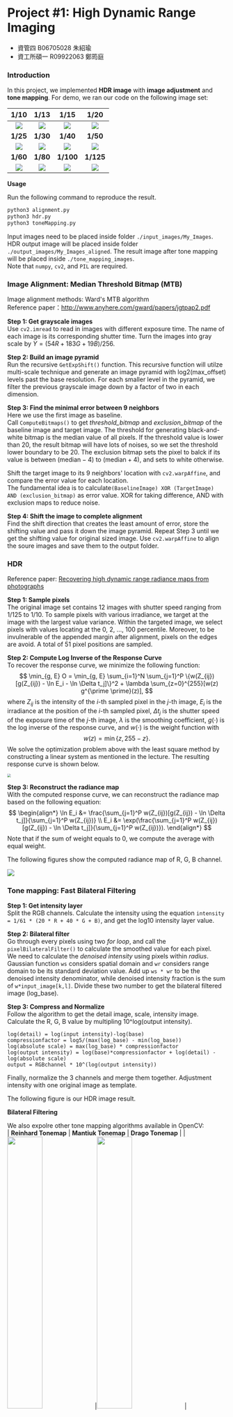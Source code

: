 # Project #1: High Dynamic Range Imaging
- 資管四 B06705028 朱紹瑜
- 資工所碩一 R09922063 鄭筠庭

### Introduction

In this project, we implemented **HDR image** with **image adjustment** and **tone mapping**. For demo, we ran our code on the following image set:

|               **1/10**               |               **1/13**               |               **1/15**               |               **1/20**               |
| :----------------------------------: | :----------------------------------: | :----------------------------------: | :----------------------------------: |
| ![](https://i.imgur.com/4gDOjFK.jpg) | ![](https://i.imgur.com/TdtBvjT.jpg) | ![](https://i.imgur.com/FBWsjoW.jpg) | ![](https://i.imgur.com/ROSAeuz.jpg) |
|               **1/25**               |               **1/30**               |               **1/40**               |               **1/50**               |
| ![](https://i.imgur.com/RMoWn5U.jpg) | ![](https://i.imgur.com/NsqTb4K.jpg) | ![](https://i.imgur.com/f1xXoz1.jpg) | ![](https://i.imgur.com/YTKJc9O.jpg) |
|               **1/60**               |               **1/80**               |              **1/100**               |              **1/125**               |
| ![](https://i.imgur.com/rpSlXnQ.jpg) | ![](https://i.imgur.com/BvRIIQn.jpg) | ![](https://i.imgur.com/bsIXIXW.jpg) | ![](https://i.imgur.com/OdsgWZg.jpg) |

**Usage**

Run the following command to reproduce the result.

```sh
python3 alignment.py
python3 hdr.py
python3 toneMapping.py
```

Input images need to be placed inside folder `./input_images/My_Images`. HDR output image will be placed inside folder `./output_images/My_Images_aligned`. The result image after tone mapping will be placed inside `./tone_mapping_images`.  
Note that `numpy`,  `cv2`, and `PIL` are required.

### Image Alignment:  Median Threshold Bitmap (MTB)
Image alignment methods: Ward's MTB algorithm  
Reference paper：http://www.anyhere.com/gward/papers/jgtpap2.pdf  

**Step 1: Get grayscale images**  
Use `cv2.imread` to read in images with different exposure time. The name of each image is its corresponding shutter time. Turn the images into gray scale by $Y=(54R+183G+19B)/256$.  

**Step 2: Build an image pyramid**  
Run the recursive `GetExpShift()` function. This recursive function will utilze multi-scale technique and generate an image pyramid with log2(max_offset) levels past the base resolution. For each smaller level in the pyramid, we filter the previous grayscale image down by a factor of two in each dimension.

**Step 3: Find the minimal error between 9 neighbors**  
Here we use the first image as baseline.  
Call `ComputeBitmaps()` to get *threshold_bitmap* and *exclusion_bitmap* of the baseline image and target image. The threshold for generating black-and-white bitmap is the median value of all pixels. If the threshold value is lower than 20, the result bitmap will have lots of noises, so we set the threshold lower boundary to be 20. The exclusion bitmap sets the pixel to balck if its value is between $(\text{median} - 4)$ to $(\text{median} + 4)$, and sets to white otherwise.  

Shift the target image to its 9 neighbors' location with `cv2.warpAffine`, and compare the error value for each location.  
The fundamental idea is to calculate`(BaselineImage) XOR (TargetImage) AND (exclusion_bitmap)` as error value. XOR for taking difference, AND with exclusion maps to reduce noise.   

**Step 4: Shift the image to complete alignment**  
Find the shift direction that creates the least amount of error, store the shifting value and pass it down the image pyramid. Repeat Step 3 until we get the shifting value for original sized image. Use `cv2.warpAffine` to align the soure images and save them to the output folder.


### HDR
Reference paper: [Recovering high dynamic range radiance maps from photographs](https://dl.acm.org/doi/10.1145/258734.258884)

**Step 1: Sample pixels**  
The original image set contains 12 images with shutter speed ranging from 1/125 to 1/10. To sample pixels with various irradiance, we target at the image with the largest value variance. Within the targeted image, we select pixels with values locating at the 0, 2, ..., 100 percentile. Moreover, to be invulnerable of the appended margin after alignment, pixels on the edges are avoid. A total of 51 pixel positions are sampled.

**Step 2: Compute Log Inverse of the Response Curve**  
To recover the response curve, we minimize the following function:
$$
\min_{g, E} O = \min_{g, E} \sum_{i=1}^N \sum_{j=1}^P \{w(Z_{ij})[g(Z_{ij}) - \ln E_i - \ln \Delta t_j]\}^2 + \lambda \sum_{z=0}^{255}[w(z) g^{\prime \prime}(z)],
$$
where $Z_{ij}$ is the intensity of the $i$-th sampled pixel in the $j$-th image, $E_i$ is the irradiance at the position of the $i$-th sampled pixel, $\Delta t_j$ is the shutter speed of the exposure time of the $j$-th image, $\lambda$ is the smoothing coefficient, $g(\cdot)$ is the log inverse of the response curve, and $w(\cdot)$ is the weight function with
$$
w(z) = \min\{z, 255-z\}.
$$
We solve the optimization problem above with the least square method by constructing a linear system as mentioned in the lecture. The resulting response curve is shown below.

<img src="https://i.imgur.com/UH3FbpY.png" style="zoom:50%;" />

**Step 3: Reconstruct the radiance map**  
With the computed response curve, we can reconstruct the radiance map based on the following equation:
$$
\begin{align*}
\ln E_i &= \frac{\sum_{j=1}^P w(Z_{ij})[g(Z_{ij}) - \ln \Delta t_j]}{\sum_{j=1}^P w(Z_{ij})} \\
E_i &= \exp(\frac{\sum_{j=1}^P w(Z_{ij})[g(Z_{ij}) - \ln \Delta t_j]}{\sum_{j=1}^P w(Z_{ij})}).
\end{align*}
$$
Note that if the sum of weight equals to 0, we compute the average with equal weight. 

The following figures show the computed radiance map of R, G, B channel.

![](https://i.imgur.com/vHrxKQR.png)


### Tone mapping: Fast Bilateral Filtering
**Step 1: Get intensity layer**  
Split the RGB channels. Calculate the intensity using the equation `intensity = 1/61 * (20 * R + 40 * G + B)`, and get the log10 intensity layer value.  

**Step 2: Bilateral filter**  
Go through every pixels using two *for loop*, and call the `pixelBilateralFilter()` to calculate the smoothed value for each pixel.  
We need to calculate the *denoised intensity* using pixels within *radius*. Gaussian function `ws` considers spatial domain and `wr` considers range domain to be its standard deviation value. Add up `ws * wr` to be the denoised intensity denominator, while denoised intensity fraction is the sum of `w*input_image[k,l]`. Divide these two number to get the bilateral filtered image (log_base).

**Step 3: Compress and Normalize**  
Follow the algorithm to get the detail image, scale, intensity image. Calculate the R, G, B value by multipling 10^log(output intensity). 
```
log(detail) = log(input intensity)-log(base)
compressionfactor = log5/(max(log_base) - min(log_base))
log(absolute scale) = max(log_base) * compressionfactor
log(output intensity) = log(base)*compressionfactor + log(detail) - log(absolute scale)
output = RGBchannel * 10^(log(output intensity))
```
Finally, normalize the 3 channels and merge them together. Adjustment intensity with one original image as template.  

The following figure is our HDR image result.

**Bilateral Filtering**  



We also expolre other tone mapping algorithms available in OpenCV:  
|          **Reinhard Tonemap**          |          **Mantiuk Tonemap**          |           **Drago Tonemap**           |
|<img src="https://github.com/shaoyu0966/VFX/blob/main/hw1/tone_mapping_images/ldr-Reinhard.jpg" width="40%">|<img src="https://github.com/shaoyu0966/VFX/blob/main/hw1/tone_mapping_images/ldr-Mantiuk.jpg" width="40%">|<img src="https://github.com/shaoyu0966/VFX/blob/main/hw1/tone_mapping_images/ldr-Drago.jpg" width="40%">|